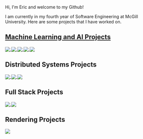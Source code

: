 Hi, I'm Eric and welcome to my Github!

I am currently in my fourth year of Software Engineering at McGill University. Here are some projects that I have worked on.

## <ins>Machine Learning and AI Projects</ins>
<a href="https://github.com/Ericpelletier135/KNN-and-Decision-Trees">
  <img align="center" src="https://github-readme-stats.vercel.app/api/pin/?username=Ericpelletier135&repo=KNN-and-Decision-Trees" />
</a>
<a href="https://github.com/Ericpelletier135/Classification-of-Textual-Data">
  <img align="center" src="https://github-readme-stats.vercel.app/api/pin/?username=Ericpelletier135&repo=Classification-of-Textual-Data" />
</a>
<a href="https://github.com/Ericpelletier135/Classification-of-Image-Data">
  <img align="center" src="https://github-readme-stats.vercel.app/api/pin/?username=Ericpelletier135&repo=Classification-of-Image-Data" />
</a>
<a href="https://github.com/Ericpelletier135/Reproducibility-in-ML">
  <img align="center" src="https://github-readme-stats.vercel.app/api/pin/?username=Ericpelletier135&repo=Reproducibility-in-ML" />
</a>
<a href="https://github.com/Ericpelletier135/COMP424-Project">
  <img align="center" src="https://github-readme-stats.vercel.app/api/pin/?username=Ericpelletier135&repo=COMP424-Project" />
</a>

## Distributed Systems Projects
<a href="https://github.com/Ericpelletier135/RMI-and-TCP-Distribution">
  <img align="center" src="https://github-readme-stats.vercel.app/api/pin/?username=Ericpelletier135&repo=RMI-and-TCP-Distribution" />
</a>
<a href="https://github.com/Ericpelletier135/Total-Order-Using-Paxos">
  <img align="center" src="https://github-readme-stats.vercel.app/api/pin/?username=Ericpelletier135&repo=Total-Order-Using-Paxos" />
</a>
<a href="https://github.com/Ericpelletier135/ZooKeeper-Module">
  <img align="center" src="https://github-readme-stats.vercel.app/api/pin/?username=Ericpelletier135&repo=ZooKeeper-Module" />
</a>

## Full Stack Projects
<a href="https://github.com/Ericpelletier135/SwimTracker">
  <img align="center" src="https://github-readme-stats.vercel.app/api/pin/?username=Ericpelletier135&repo=SwimTracker" />
</a>
<a href="https://github.com/Ericpelletier135/BookMyTable">
  <img align="center" src="https://github-readme-stats.vercel.app/api/pin/?username=Ericpelletier135&repo=BookMyTable" />
</a>

## Rendering Projects
<a href="https://github.com/Ericpelletier135/Ray-Tracer">
  <img align="center" src="https://github-readme-stats.vercel.app/api/pin/?username=Ericpelletier135&repo=Ray-Tracer" />
</a>

<!--
**Ericpelletier135/Ericpelletier135** is a ✨ _special_ ✨ repository because its `README.md` (this file) appears on your GitHub profile.

Here are some ideas to get you started:

- 🔭 I’m currently working on ...
- 🌱 I’m currently learning ...
- 👯 I’m looking to collaborate on ...
- 🤔 I’m looking for help with ...
- 💬 Ask me about ...
- 📫 How to reach me: ...
- 😄 Pronouns: He/Him
- ⚡ Fun fact: ...
-->
